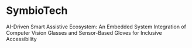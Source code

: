# SymbioTech
AI-Driven Smart Assistive Ecosystem: An Embedded System Integration of Computer Vision Glasses and Sensor-Based Gloves for Inclusive Accessibility
